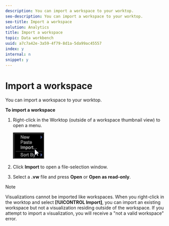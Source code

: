 ```yaml
---
description: You can import a workspace to your worktop.
seo-description: You can import a workspace to your worktop.
seo-title: Import a workspace
solution: Analytics
title: Import a workspace
topic: Data workbench
uuid: a7c7a42e-3a59-4f79-8d1a-5da99ac45557
index: y
internal: n
snippet: y
---
```


# Import a workspace

You can import a workspace to your worktop.

 **To import a workspace**

1. Right-click in the Worktop (outside of a workspace thumbnail view) to open a menu.

   ![](assets/import_workspace.png)

1. Click **Import** to open a file-selection window. 
1. Select a **.vw** file and press **Open** or **Open as read-only**.

>[!NOTE]
>
>Visualizations cannot be imported like workspaces. When you right-click in the worktop and select **[!UICONTROL Import]**, you can import an existing workspace but not a visualization residing outside of the workspace. If you attempt to import a visualization, you will receive a "not a valid workspace" error.

